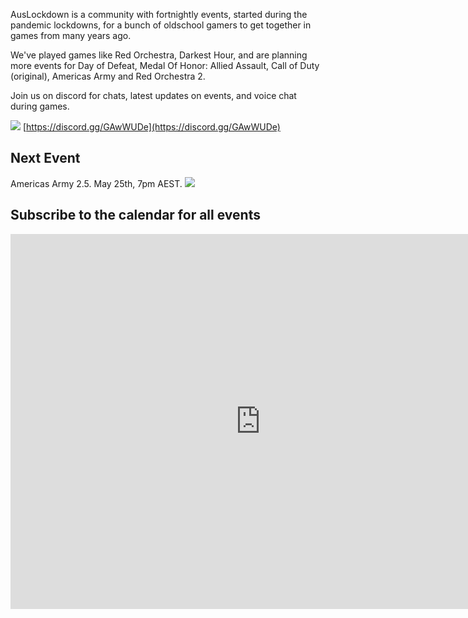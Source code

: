 AusLockdown is a community with fortnightly events, started during the pandemic lockdowns, for a bunch of oldschool gamers to get together in games from many years ago.

We've played games like Red Orchestra, Darkest Hour, and are planning more events for Day of Defeat, Medal Of Honor: Allied Assault, Call of Duty (original), Americas Army and Red Orchestra 2.

Join us on discord for chats, latest updates on events, and voice chat during games. 

<a href="https://discord.gg/GAwWUDe"><img src="https://img.shields.io/badge/discord-join-7289DA.svg?logo=discord&longCache=true&style=flat" /></a> [https://discord.gg/GAwWUDe](https://discord.gg/GAwWUDe)

## Next Event
Americas Army 2.5. May 25th, 7pm AEST.
<a target="_blank" href="https://calendar.google.com/event?action=TEMPLATE&amp;tmeid=N3ZyMWgwdXBla2tiZWRkZmtldTF2cjd0YmUgNWdraTdsb2VjMmI3Y243N24zbzU2bmUzNGNAZw&amp;tmsrc=5gki7loec2b7cn77n3o56ne34c%40group.calendar.google.com"><img border="0" src="https://www.google.com/calendar/images/ext/gc_button1_en-GB.gif"></a>

## Subscribe to the calendar for all events
<iframe src="https://calendar.google.com/calendar/embed?src=5gki7loec2b7cn77n3o56ne34c%40group.calendar.google.com&ctz=Australia%2FSydney" style="border: 0" width="800" height="600" frameborder="0" scrolling="no"></iframe>



